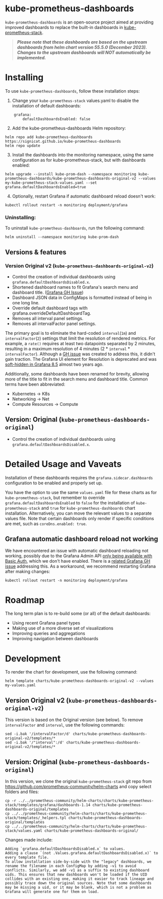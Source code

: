 # kube-prometheus-dashboards

`kube-prometheus-dashboards` is an open-source project aimed at providing improved dashboards to replace the built-in dashboards in [kube-prometheus-stack](https://github.com/prometheus-community/helm-charts/tree/main/charts/kube-prometheus-stack).

> ***Please note that these dashboards are based on the upstream dashboards from helm chart version 55.5.0 (December 2023). Changes to the upstream dashboards will NOT automatically be implemented.***

# Installing

To use `kube-prometheus-dashboards`, follow these installation steps:

1. Change your `kube-prometheus-stack` values.yaml to disable the installation of default dashboards:

```
    grafana:
        defaultDashboardsEnabled: false
```

2. Add the kube-prometheus-dashboards Helm repository:

```
helm repo add kube-prometheus-dashboards https://signicat.github.io/kube-prometheus-dashboards
helm repo update
```

3. Install the dashboards into the monitoring namespace, using the same configuration as for kube-prometheus-stack, but with dashboards enabled:

```
helm upgrade --install kube-prom-dash --namespace monitoring kube-prometheus-dashboards/kube-prometheus-dashboards-original-v2 --values my-kube-prometheus-stack-values.yaml --set grafana.defaultDashboardsEnabled=true
```
    
4. Optionally, restart Grafana if automatic dashboard reload doesn't work:

```
kubectl rollout restart -n monitoring deployment/grafana
```

### Uninstalling:

To uninstall `kube-prometheus-dashboards`, run the following command:

    helm uninstall --namespace monitoring kube-prom-dash

## Versions & features

### Version Original v2 (`kube-prometheus-dashboards-original-v2`)

- Control the creation of individual dashboards using `grafana.defaultDashboardsDisabled.x`.
- Shortened dashboard names to fit Grafana's search menu and dashboard title. ([Grafana GH Issue](https://github.com/grafana/grafana/issues/66635))
- Dashboard JSON data in ConfigMaps is formatted instead of being in one long line.
- Override default dashboard tags with grafana.overrideDefaultDashboardTag.
- Removes all interval panel settings.
- Removes all intervalFactor panel settings.

The primary goal is to eliminate the hard-coded `interval`(`1m`) and `intervalFactor`(`2`) settings that limit the resolution of rendered metrics. For example, a `rate()` requires at least two datapoints separated by 2 minutes, resulting in a maximum resolution of 4 minutes (2 * `interval` * `intervalFactor`). Although a [GH issue](https://github.com/prometheus-community/helm-charts/issues/2176) was created to address this, it didn't gain traction. The Grafana UI element for Resolution is deprecated and was [soft-hidden in Grafana 8.5](https://github.com/grafana/grafana/issues/48081) almost two years ago.

Additionally, some dashboards have been renamed for brevity, allowing more of the title to fit in the search menu and dashboard title. Common terms have been abbreviated:

- Kubernetes -> K8s
- Networking -> Net
- Compute Resources -> Compute

## Version: Original (`kube-prometheus-dashboards-original`)

- Control the creation of individual dashboards using `grafana.defaultDashboardsDisabled.x`.

# Detailed Usage and Vaveats

Installation of these dashboards requires the `grafana.sidecar.dashboards` configuration to be enabled and properly set up.

You have the option to use the same `values.yaml` file for these charts as for `kube-prometheus-stack`, but remember to override `grafana.defaultDashboardsEnabled` to `false` for the installation of `kube-prometheus-stack` and `true` for `kube-prometheus-dashboards` chart installation. Alternatively, you can move the relevant values to a separate values file. Note that certain dashboards only render if specific conditions are met, such as `coreDns.enabled: true`.

## Grafana automatic dashboard reload not working

We have encountered an issue with automatic dashboard reloading not working, possibly due to the Grafana Admin API [only being available with Basic Auth](https://grafana.com/docs/grafana/latest/developers/http_api/admin/#admin-api), which we don't have enabled. There is a [related Grafana GH issue](https://github.com/grafana/helm-charts/issues/981) addressing this. As a workaround, we recommend restarting Grafana after making changes:

    kubectl rollout restart -n monitoring deployment/grafana

# Roadmap

The long term plan is to re-build some (or all) of the default dashboards:
- Using recent Grafana panel types
- Making use of a more diverse set of visualizations
- Improving queries and aggregations
- Improving navigation between dashboards

# Development

To render the chart for development, use the following command:

    helm template charts/kube-prometheus-dashboards-original-v2 --values my-values.yaml

## Version Original v2 (`kube-prometheus-dashboards-original-v2`)

This version is based on the Original version (see below). To remove `intervalFactor` and `interval`, use the following commands:

    sed -i.bak '/intervalFactor/d' charts/kube-prometheus-dashboards-original-v2/templates/*
    sed -i.bak '/"interval":/d' charts/kube-prometheus-dashboards-original-v2/templates/*

## Version: Original (`kube-prometheus-dashboards-original`)

In this version, we clone the original `kube-prometheus-stack` git repo from https://github.com/prometheus-community/helm-charts and copy select folders and files:

    cp -r ../../prometheus-community/helm-charts/charts/kube-prometheus-stack/templates/grafana/dashboards-1.14 charts/kube-prometheus-dashboards-original/templates
    cp ../../prometheus-community/helm-charts/charts/kube-prometheus-stack/templates/_helpers.tpl charts/kube-prometheus-dashboards-original/templates
    cp ../../prometheus-community/helm-charts/charts/kube-prometheus-stack/values.yaml charts/kube-prometheus-dashboards-original/

Changes made include:

    Adding `grafana.defaultDashboardsDisabled.x` to values.
    Adding a clause `(not .Values.grafana.defaultDashboardsDisabled.x)` to every template file.
    To allow installation side-by-side with the "legacy" dashboards, we rename the filename in each ConfigMap by adding -v1 to avoid conflicts. Similarly, we add -v1 as a suffix to existing dashboard uids. This ensures that new dashboards won't be loaded if the UID collides with an existing one, making it easier to track lineage and possibly trace down the original sources. Note that some dashboards may be missing a uid, or it may be blank, which is not a problem as Grafana will generate one for them on load.
